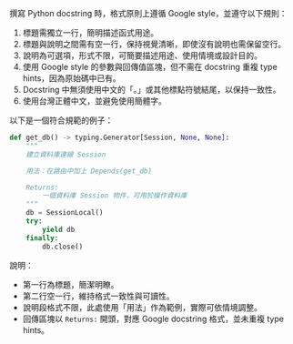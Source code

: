 撰寫 Python docstring 時，格式原則上遵循 Google style，並遵守以下規則：

1. 標題需獨立一行，簡明描述函式用途。
2. 標題與說明之間需有空一行，保持視覺清晰，即使沒有說明也需保留空行。
3. 說明為可選項，形式不限，可簡要描述用途、使用情境或設計目的。
4. 使用 Google style 的參數與回傳值區塊，但不需在 docstring 重複 type hints，因為原始碼中已有。
5. Docstring 中無須使用中文的「。」或其他標點符號結尾，以保持一致性。
6. 使用台灣正體中文，並避免使用簡體字。

以下是一個符合規範的例子：

```python
def get_db() -> typing.Generator[Session, None, None]:
    """
    建立資料庫連線 Session

    用法：在路由中加上 Depends(get_db)

    Returns:
        一個資料庫 Session 物件，可用於操作資料庫
    """
    db = SessionLocal()
    try:
        yield db
    finally:
        db.close()
```

說明：

* 第一行為標題，簡潔明瞭。
* 第二行空一行，維持格式一致性與可讀性。
* 說明段格式不限，此處使用「用法」作為範例，實際可依情境調整。
* 回傳區塊以 `Returns:` 開頭，對應 Google docstring 格式，並未重複 type hints。
